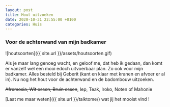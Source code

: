 ```yaml
---
layout: post
title: Hout uitzoeken
date: 2020-10-31 22:55:00 +0100
categories: Huis
---
```


### Voor de achterwand van mijn badkamer
![houtsoorten]({{ site.url }}/assets/houtsoorten.gif)  

Als je maar lang genoeg wacht, en geloof me, dat heb ik gedaan, dan komt er vanzelf wel een mooi edoch uitvoerbaar plan. Zo ook voor mijn badkamer. Alles besteld bij Geberit (kant en klaar met kranen en afvoer er al in). Nu nog het hout voor de achterwand en de badombouw uitzoeken.

~~Afromosia, Wit essen, Bruin essen~~, Iep, Teak, Iroko, Noten of Mahonie

[Laat me maar weten]({{ site.url }}/talktome/) wat jij het mooist vind !
